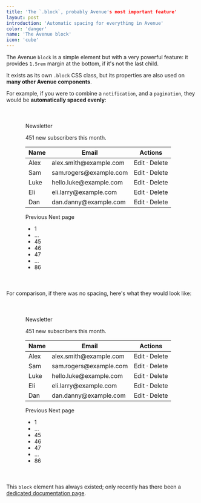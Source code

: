 ```yaml
---
title: 'The `.block`, probably Avenue's most important feature'
layout: post
introduction: 'Automatic spacing for everything in Avenue'
color: 'danger'
name: 'The Avenue block'
icon: 'cube'
---
```


The Avenue `block` is a simple element but with a very powerful feature: it provides `1.5rem` margin at the bottom, if it's not the last child.

It exists as its own `.block` CSS class, but its properties are also used on **many other Avenue components**.

For example, if you were to combine a `notification`, and a `pagination`, they would be **automatically spaced evenly**:

<div class="block is-size-6" style="margin-left: auto; margin-right: auto; max-width: 80%; padding: 1.5rem;">
  <p class="title mb-5">Newsletter</p>

  <div class="notification is-success">
    451 new subscribers this month.
  </div>

  <table class="table mb-5 is-bordered is-striped is-hoverable is-fullwidth">
    <thead>
      <tr>
        <th>Name</th>
        <th>Email</th>
        <th>Actions</th>
      </tr>
    </thead>
    <tbody>
      <tr>
        <td>Alex</td>
        <td>alex.smith@example.com</td>
        <td><a>Edit</a> · <a>Delete</a></td>
      </tr>
      <tr>
        <td>Sam</td>
        <td>sam.rogers@example.com</td>
        <td><a>Edit</a> · <a>Delete</a></td>
      </tr>
      <tr>
        <td>Luke</td>
        <td>hello.luke@example.com</td>
        <td><a>Edit</a> · <a>Delete</a></td>
      </tr>
      <tr>
        <td>Eli</td>
        <td>eli.larry@example.com</td>
        <td><a>Edit</a> · <a>Delete</a></td>
      </tr>
      <tr>
        <td>Dan</td>
        <td>dan.danny@example.com</td>
        <td><a>Edit</a> · <a>Delete</a></td>
      </tr>
    </tbody>
  </table>

  <nav class="pagination" role="navigation" aria-label="pagination">
    <a class="pagination-previous">Previous</a>
    <a class="pagination-next">Next page</a>
    <ul class="pagination-list ml-0 mt-0">
      <li class="mt-0">
        <a class="pagination-link" aria-label="Goto page 1">1</a>
      </li>
      <li class="mt-0">
        <span class="pagination-ellipsis">&hellip;</span>
      </li>
      <li class="mt-0">
        <a class="pagination-link" aria-label="Goto page 45">45</a>
      </li>
      <li class="mt-0">
        <a class="pagination-link is-current" aria-label="Page 46" aria-current="page">46</a>
      </li>
      <li class="mt-0">
        <a class="pagination-link" aria-label="Goto page 47">47</a>
      </li>
      <li class="mt-0">
        <span class="pagination-ellipsis">&hellip;</span>
      </li>
      <li class="mt-0">
        <a class="pagination-link" aria-label="Goto page 86">86</a>
      </li>
    </ul>
  </nav>
</div>

For comparison, if there was no spacing, here's what they would look like:

<div class="block is-size-6" style="margin-left: auto; margin-right: auto; max-width: 80%; padding: 1.5rem;">
  <p class="title mb-0">Newsletter</p>

  <div class="notification is-success mb-0">
    451 new subscribers this month.
  </div>

  <table class="table is-bordered is-striped is-hoverable is-fullwidth mb-0">
    <thead>
      <tr>
        <th>Name</th>
        <th>Email</th>
        <th>Actions</th>
      </tr>
    </thead>
    <tbody>
      <tr>
        <td>Alex</td>
        <td>alex.smith@example.com</td>
        <td><a>Edit</a> · <a>Delete</a></td>
      </tr>
      <tr>
        <td>Sam</td>
        <td>sam.rogers@example.com</td>
        <td><a>Edit</a> · <a>Delete</a></td>
      </tr>
      <tr>
        <td>Luke</td>
        <td>hello.luke@example.com</td>
        <td><a>Edit</a> · <a>Delete</a></td>
      </tr>
      <tr>
        <td>Eli</td>
        <td>eli.larry@example.com</td>
        <td><a>Edit</a> · <a>Delete</a></td>
      </tr>
      <tr>
        <td>Dan</td>
        <td>dan.danny@example.com</td>
        <td><a>Edit</a> · <a>Delete</a></td>
      </tr>
    </tbody>
  </table>

  <nav class="pagination mb-0" role="navigation" aria-label="pagination">
    <a class="pagination-previous">Previous</a>
    <a class="pagination-next">Next page</a>
    <ul class="pagination-list ml-0 mt-0">
      <li class="mt-0">
        <a class="pagination-link" aria-label="Goto page 1">1</a>
      </li>
      <li class="mt-0">
        <span class="pagination-ellipsis">&hellip;</span>
      </li>
      <li class="mt-0">
        <a class="pagination-link" aria-label="Goto page 45">45</a>
      </li>
      <li class="mt-0">
        <a class="pagination-link is-current" aria-label="Page 46" aria-current="page">46</a>
      </li>
      <li class="mt-0">
        <a class="pagination-link" aria-label="Goto page 47">47</a>
      </li>
      <li class="mt-0">
        <span class="pagination-ellipsis">&hellip;</span>
      </li>
      <li class="mt-0">
        <a class="pagination-link" aria-label="Goto page 86">86</a>
      </li>
    </ul>
  </nav>
</div>

This `block` element has always existed; only recently has there been a <a href="/documentation/elements/block/">dedicated documentation page</a>.
